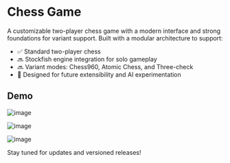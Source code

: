# Chess Game

A customizable two-player chess game with a modern interface and strong foundations for variant support. Built with a modular architecture to support:

- ✅ Standard two-player chess
- 🔜 Stockfish engine integration for solo gameplay
- 🔜 Variant modes: Chess960, Atomic Chess, and Three-check
- 🧩 Designed for future extensibility and AI experimentation

## Demo
![image](https://github.com/user-attachments/assets/b5f529a5-15e8-4c4f-9342-c09e5e607b6c)

![image](https://github.com/user-attachments/assets/1101ddea-5a24-4589-8955-3b540ecb3274)

![image](https://github.com/user-attachments/assets/88954eae-4954-4d30-b093-2ab329be7274)


Stay tuned for updates and versioned releases!
